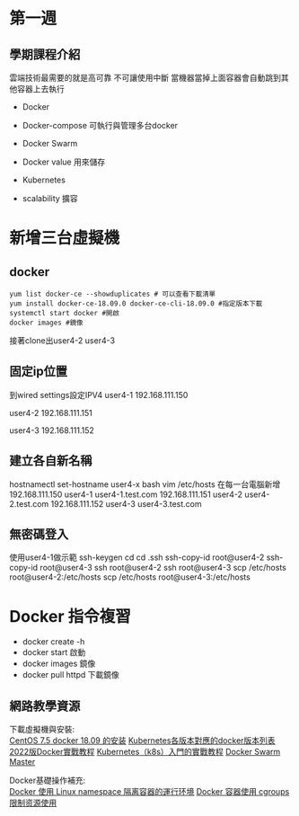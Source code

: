 # 第一週

## 學期課程介紹
雲端技術最需要的就是高可靠 不可讓使用中斷 當機器當掉上面容器會自動跳到其他容器上去執行 

* Docker
* Docker-compose 可執行與管理多台docker
* Docker Swarm 
* Docker value 用來儲存
* Kubernetes


* scalability 擴容 


# 新增三台虛擬機

## docker
    yum list docker-ce --showduplicates # 可以查看下載清單
    yum install docker-ce-18.09.0 docker-ce-cli-18.09.0 #指定版本下載
    systemctl start docker #開啟
    docker images #鏡像

接著clone出user4-2 user4-3

## 固定ip位置
到wired settings設定IPV4
user4-1 192.168.111.150

user4-2 192.168.111.151

user4-3 192.168.111.152


## 建立各自新名稱
hostnamectl set-hostname user4-x
bash
vim /etc/hosts
在每一台電腦新增
    192.168.111.150 user4-1 user4-1.test.com
    192.168.111.151 user4-2 user4-2.test.com
    192.168.111.152 user4-3 user4-3.test.com


## 無密碼登入
使用user4-1做示範
    ssh-keygen
    cd
    cd .ssh
    ssh-copy-id root@user4-2
    ssh-copy-id root@user4-3
    ssh root@user4-2
    ssh root@user4-3
    scp /etc/hosts root@user4-2:/etc/hosts
    scp /etc/hosts root@user4-3:/etc/hosts


# Docker 指令複習

* docker create -h
* docker start 啟動
* docker images 鏡像
* docker pull httpd 下載鏡像


## 網路教學資源
下載虛擬機與安裝:  
[CentOS 7.5 docker 18.09 的安装](https://blog.csdn.net/vkingnew/article/details/85241600)
[Kubernetes各版本對應的docker版本列表](https://cxybb.com/article/M82_A1/98872734#google_vignette)
[2022版Docker實戰教程](https://www.bilibili.com/video/BV1gr4y1U7CY?p=1&share_medium=android_i&share_plat=android&share_source=COPY&share_tag=s_i&timestamp=1659497359&unique_k=pLhuJqX)
[Kubernetes（k8s）入門的實戰教程](https://www.bilibili.com/video/BV1GT4y1A756?p=1&share_medium=android_i&share_plat=android&share_source=COPY&share_tag=s_i&timestamp=1659497332&unique_k=WfurS8T)
[Docker Swarm Master](https://www.bilibili.com/video/BV1cb411S7jw?p=1&share_medium=android_i&share_plat=android&share_source=COPY&share_tag=s_i&timestamp=1659497287&unique_k=EVeoovr)

Docker基礎操作補充:  
[Docker 使用 Linux namespace 隔离容器的運行环境](https://developer.aliyun.com/article/377862)
[Docker 容器使用 cgroups 限制资源使用](https://www.cnblogs.com/sammyliu/p/5886833.html)